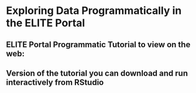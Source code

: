 # Exploring Data Programmatically in the ELITE Portal

## ELITE Portal Programmatic Tutorial to view on the web:


## Version of the tutorial you can download and run interactively from RStudio
